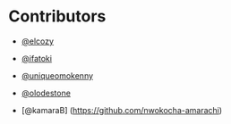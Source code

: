 # Contributors

- [@elcozy](https://github.com/elcozy)

- [@ifatoki](https://github.com/ifatoki)

- [@uniqueomokenny](https://github.com/uniqueomokenny)

- [@olodestone](https://github.com/olodestone)

- [@kamaraB] (https://github.com/nwokocha-amarachi)